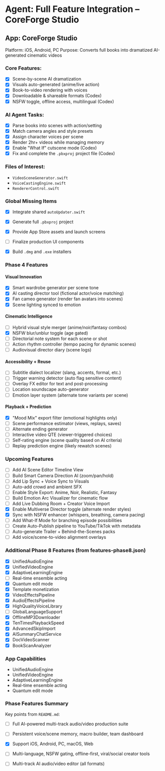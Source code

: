 # Agent: Full Feature Integration – CoreForge Studio
## App: CoreForge Studio
Platform: iOS, Android, PC
Purpose: Converts full books into dramatized AI-generated cinematic videos

### Core Features:
- [x] Scene-by-scene AI dramatization
- [x] Visuals auto-generated (anime/live action)
- [x] Book-to-video rendering with voices
- [x] Downloadable & shareable formats (Codex)
- [x] NSFW toggle, offline access, multilingual (Codex)

### AI Agent Tasks:
- [x] Parse books into scenes with action/setting
- [x] Match camera angles and style presets
- [x] Assign character voices per scene
- [x] Render 2hr+ videos while managing memory
 - [x] Enable "What If" cutscene mode (Codex)
 - [x] Fix and complete the `.pbxproj` project file (Codex)

### Files of Interest:
- `VideoSceneGenerator.swift`
- `VoiceCastingEngine.swift`
- `RendererControl.swift`

### Global Missing Items
- [x] Integrate shared `autoUpdater.swift`
- [x] Generate full `.pbxproj` project
- [x] Provide App Store assets and launch screens
 - [ ] Finalize production UI components
- [x] Build `.dmg` and `.exe` installers


### Phase 4 Features
#### Visual Innovation
 - [x] Smart wardrobe generator per scene tone
 - [x] AI casting director tool (fictional actor/voice matching)
 - [x] Fan cameo generator (render fan avatars into scenes)
 - [x] Scene lighting synced to emotion

#### Cinematic Intelligence
- [ ] Hybrid visual style merger (anime/noir/fantasy combos)
 - [x] NSFW blur/unblur toggle (age gated)
- [ ] Directorial note system for each scene or shot
- [ ] Action rhythm controller (tempo pacing for dynamic scenes)
- [ ] Audiovisual director diary (scene logs)

#### Accessibility + Reuse
- [ ] Subtitle dialect localizer (slang, accents, formal, etc.)
- [ ] Trigger warning detector (auto flag sensitive content)
- [ ] Overlay FX editor for text and post-processing
- [ ] Location soundscape auto-generator
- [ ] Emotion layer system (alternate tone variants per scene)

#### Playback + Prediction
 - [x] "Mood Mix" export filter (emotional highlights only)
- [ ] Scene performance estimator (views, replays, saves)
- [ ] Alternate ending generator
- [ ] Interactive video QTE (viewer-triggered choices)
- [ ] Self-rating engine (scene quality based on AI criteria)
- [ ] Replay prediction engine (likely rewatch scenes)
### Upcoming Features
- [ ] Add AI Scene Editor Timeline View
- [ ] Build Smart Camera Direction AI (zoom/pan/hold)
- [ ] Add Lip Sync + Voice Sync to Visuals
- [ ] Auto-add crowd and ambient SFX
- [ ] Enable Style Export: Anime, Noir, Realistic, Fantasy
- [ ] Build Emotion Arc Visualizer for cinematic flow
- [ ] Add Live Dubbing Room + Creator Voice Import
 - [x] Enable Multiverse Director toggle (alternate render styles)
 - [x] Sync with NSFW enhancer (whispers, breathing, camera pacing)
- [ ] Add What-If Mode for branching episode possibilities
- [ ] Create Auto-Publish pipeline to YouTube/TikTok with metadata
- [ ] Auto-generate Trailer + Behind-the-Scenes packs
- [ ] Add voice/scene-to-video alignment overlays

### Additional Phase 8 Features (from features-phase8.json)
- [x] UnifiedAudioEngine
- [x] UnifiedVideoEngine
- [x] AdaptiveLearningEngine
- [ ] Real-time ensemble acting
- [x] Quantum edit mode
- [x] Template monetization
- [x] VideoEffectsPipeline
- [x] AudioEffectsPipeline
 - [x] HighQualityVoiceLibrary
- [ ] GlobalLanguageSupport
- [x] OfflineMP3Downloader
- [x] TenTimesPlaybackSpeed
 - [x] AdvancedSkipImport
- [x] AISummaryChatService
- [x] DocVideoScanner
- [x] BookScanAnalyzer

### App Capabilities

- UnifiedAudioEngine
- UnifiedVideoEngine
- AdaptiveLearningEngine
- Real-time ensemble acting
- Quantum edit mode

### Phase Features Summary
Key points from `README.md`:
- [ ] Full AI-powered multi-track audio/video production suite
- [ ] Persistent voice/scene memory, macro builder, team dashboard
- [x] Support iOS, Android, PC, macOS, Web
- [ ] Multi-language, NSFW gating, offline-first, viral/social creator tools
- [ ] Multi-track AI audio/video editor (all formats)

